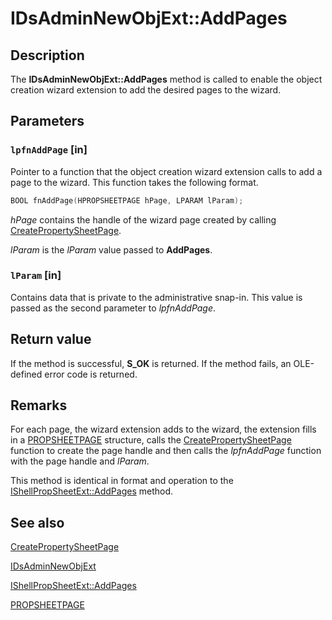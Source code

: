 # IDsAdminNewObjExt::AddPages

## Description

The **IDsAdminNewObjExt::AddPages** method is called to enable the object creation wizard extension to add the desired pages to the wizard.

## Parameters

### `lpfnAddPage` [in]

Pointer to a function that the object creation wizard extension calls to add a page to the wizard. This function takes the following format.

```cpp
BOOL fnAddPage(HPROPSHEETPAGE hPage, LPARAM lParam);
```

*hPage* contains the handle of the wizard page created by calling [CreatePropertySheetPage](https://learn.microsoft.com/windows/desktop/api/prsht/nf-prsht-createpropertysheetpagea).

*lParam* is the *lParam* value passed to **AddPages**.

### `lParam` [in]

Contains data that is private to the administrative snap-in. This value is passed as the second parameter to *lpfnAddPage*.

## Return value

If the method is successful,
**S_OK** is returned. If the method fails, an OLE-defined error code is returned.

## Remarks

For each page, the wizard extension adds to the wizard, the extension fills in a [PROPSHEETPAGE](https://learn.microsoft.com/windows/desktop/api/prsht/ns-prsht-propsheetpagea_v2) structure, calls the [CreatePropertySheetPage](https://learn.microsoft.com/windows/desktop/api/prsht/nf-prsht-createpropertysheetpagea) function to create the page handle and then calls the *lpfnAddPage* function with the page handle and *lParam*.

This method is identical in format and operation to the [IShellPropSheetExt::AddPages](https://learn.microsoft.com/windows/desktop/api/shobjidl_core/nf-shobjidl_core-ishellpropsheetext-addpages) method.

## See also

[CreatePropertySheetPage](https://learn.microsoft.com/windows/desktop/api/prsht/nf-prsht-createpropertysheetpagea)

[IDsAdminNewObjExt](https://learn.microsoft.com/windows/desktop/api/dsadmin/nn-dsadmin-idsadminnewobjext)

[IShellPropSheetExt::AddPages](https://learn.microsoft.com/windows/desktop/api/shobjidl_core/nf-shobjidl_core-ishellpropsheetext-addpages)

[PROPSHEETPAGE](https://learn.microsoft.com/windows/desktop/api/prsht/ns-prsht-propsheetpagea_v2)